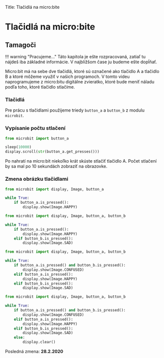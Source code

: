 Title:   Tlačidlá na micro:bite

# Tlačidlá na micro:bite
## Tamagoči

!!! warning "Pracujeme..."
    Táto kapitola je ešte rozpracovaná, zatiaľ tu nájdeš iba základné informácie. V najbližšom čase ju budeme ešte dopĺňať.

Micro:bit má na sebe dve tlačidlá, ktoré sú označené ako tlačidlo A a tlačidlo B a ktoré môžeme využiť v našich programoch. V tomto videu naprogramujeme z micro:bitu digitálne zvieratko, ktoré bude meniť náladu podľa toho, ktoré tlačidlo stlačíme.

### Tlačidlá
Pre prácu s tlačidlami použijeme triedy ``button_a`` a ``button_b`` z modulu ``microbit``.


### Vypísanie počtu stlačení

```python
from microbit import button_a

sleep(10000)
display.scroll(str(button_a.get_presses()))
```

Po nahratí na micro:bit niekoľko krát skúste stlačiť tlačidlo A. Počet stlačení by sa mal po 10 sekundách zobraziť na obrazovke.

### Zmena obrázku tlačidlami

```python
from microbit import display, Image, button_a

while True:
    if button_a.is_pressed():
        display.show(Image.HAPPY)
```

```python
from microbit import display, Image, button_a, button_b

while True:
    if button_a.is_pressed():
        display.show(Image.HAPPY)
    elif button_b.is_pressed():
    	display.show(Image.SAD)
```

```python
from microbit import display, Image, button_a, button_b

while True:
	if button_a.is_pressed() and button_b.is_pressed():
		display.show(Image.CONFUSED)
    elif button_a.is_pressed():
        display.show(Image.HAPPY)
    elif button_b.is_pressed():
    	display.show(Image.SAD)

```

```python
from microbit import display, Image, button_a, button_b

while True:
	if button_a.is_pressed() and button_b.is_pressed():
		display.show(Image.CONFUSED)
    elif button_a.is_pressed():
        display.show(Image.HAPPY)
    elif button_b.is_pressed():
    	display.show(Image.SAD)
    else:
    	display.clear()

```

Posledná zmena: **28.2.2020**
